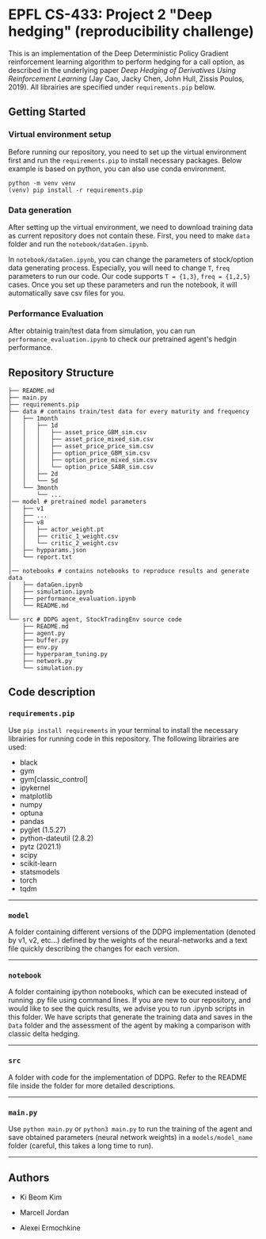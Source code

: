 # EPFL CS-433: Project 2 "Deep hedging" (reproducibility challenge)

This is an implementation of the Deep Deterministic Policy Gradient reinforcement learning algorithm to perform hedging for a call option, as described in the underlying paper _Deep Hedging of Derivatives Using Reinforcement Learning_ (Jay Cao, Jacky Chen, John Hull, Zissis Poulos, 2019). All librairies are specified under `requirements.pip` below.

## Getting Started

### Virtual environment setup

Before running our repository, you need to set up the virtual environment first and run the `requirements.pip` to install necessary packages. Below example is based on python, you can also use conda environment.

```
python -m venv venv
(venv) pip install -r requirements.pip
```

### Data generation

After setting up the virtual environment, we need to download training data as current repository does not contain these. First, you need to make `data` folder and run the `notebook/dataGen.ipynb`.

In `notebook/dataGen.ipynb`, you can change the parameters of stock/option data generating process. Especially, you will need to change `T`, `freq` parameters to run our code. Our code supports `T = {1,3}`, `freq = {1,2,5}` cases. Once you set up these parameters and run the notebook, it will automatically save csv files for you.

### Performance Evaluation

After obtainig train/test data from simulation, you can run `performance_evaluation.ipynb` to check our pretrained agent's hedgin performance.

## Repository Structure

```
├── README.md
├── main.py
├── requirements.pip
├── data # contains train/test data for every maturity and frequency
│   ├── 1month
│   │   ├── 1d
│   │   │   ├── asset_price_GBM_sim.csv
│   │   │   ├── asset_price_mixed_sim.csv
│   │   │   ├── asset_price_price_sim.csv
│   │   │   ├── option_price_GBM_sim.csv
│   │   │   ├── option_price_mixed_sim.csv
│   │   │   └── option_price_SABR_sim.csv
│   │   ├── 2d
│   │   └── 5d
│   └── 3month
│       └── ...
│── model # pretrained model parameters
│   ├── v1
│   ├── ...
│   ├── v8
│   │   ├── actor_weight.pt
│   │   ├── critic_1_weight.csv
│   │   └── critic_2_weight.csv
│   ├── hypparams.json
│   └── report.txt
│
│── notebooks # contains notebooks to reproduce results and generate data
│   ├── dataGen.ipynb
│   ├── simulation.ipynb
│   ├── performance_evaluation.ipynb
│   └── README.md
│
└── src # DDPG agent, StockTradingEnv source code
    ├── README.md
    ├── agent.py
    ├── buffer.py
    ├── env.py
    ├── hyperparam_tuning.py
    ├── network.py
    └── simulation.py
```

## Code description

### `requirements.pip`

Use `pip install requirements` in your terminal to install the necessary librairies for running code in this repository. The following librairies are used:

- black
- gym
- gym[classic_control]
- ipykernel
- matplotlib
- numpy
- optuna
- pandas
- pyglet (1.5.27)
- python-dateutil (2.8.2)
- pytz (2021.1)
- scipy
- scikit-learn
- statsmodels
- torch
- tqdm

---

### `model`

A folder containing different versions of the DDPG implementation (denoted by v1, v2, etc...) defined by the weights of the neural-networks and a text file quickly describing the changes for each version.

---

### `notebook`

A folder containing ipython notebooks, which can be executed instead of running .py file using command lines. If you are new to our repository, and would like to see the quick results, we advise you to run .ipynb scripts in this folder. We have scripts that generate the training data and saves in the `Data` folder and the assessment of the agent by making a comparison with classic delta hedging.

---

### `src`

A folder with code for the implementation of DDPG. Refer to the README file inside the folder for more detailed descriptions.

---

### `main.py`

Use `python main.py` or `python3 main.py` to run the training of the agent and save obtained parameters (neural network weights) in a `models/model_name` folder (careful, this takes a long time to run).

---

## Authors

- Ki Beom Kim

- Marcell Jordan

- Alexei Ermochkine
